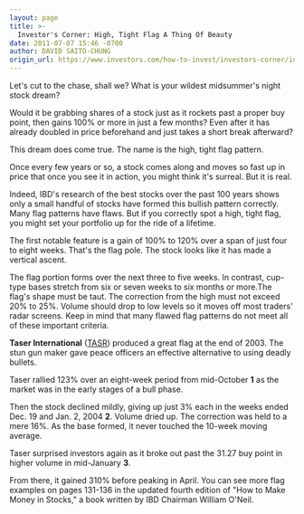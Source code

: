 ```yaml
---
layout: page
title: >-
  Investor's Corner: High, Tight Flag A Thing Of Beauty
date: 2011-07-07 15:46 -0700
author: DAVID SAITO-CHUNG
origin_url: https://www.investors.com/how-to-invest/investors-corner/investors-corner-high-tight-flag-a-thing-of-beauty
---
```





Let's cut to the chase, shall we? What is your wildest midsummer's night stock dream?

  

Would it be grabbing shares of a stock just as it rockets past a proper buy point, then gains 100% or more in just a few months? Even after it has already doubled in price beforehand and just takes a short break afterward?

  

This dream does come true. The name is the high, tight flag pattern.

  

Once every few years or so, a stock comes along and moves so fast up in price that once you see it in action, you might think it's surreal. But it is real.

  

Indeed, IBD's research of the best stocks over the past 100 years shows only a small handful of stocks have formed this bullish pattern correctly. Many flag patterns have flaws. But if you correctly spot a high, tight flag, you might set your portfolio up for the ride of a lifetime.

  

The first notable feature is a gain of 100% to 120% over a span of just four to eight weeks. That's the flag pole. The stock looks like it has made a vertical ascent.

  

The flag portion forms over the next three to five weeks. In contrast, cup-type bases stretch from six or seven weeks to six months or more.The flag's shape must be taut. The correction from the high must not exceed 20% to 25%. Volume should drop to low levels so it moves off most traders' radar screens. Keep in mind that many flawed flag patterns do not meet all of these important criteria.

  

**Taser International** ([TASR](https://research.investors.com/quote.aspx?symbol=TASR)) produced a great flag at the end of 2003. The stun gun maker gave peace officers an effective alternative to using deadly bullets.

  

Taser rallied 123% over an eight-week period from mid-October **1** as the market was in the early stages of a bull phase.

  

Then the stock declined mildly, giving up just 3% each in the weeks ended Dec. 19 and Jan. 2, 2004 **2**. Volume dried up. The correction was held to a mere 16%. As the base formed, it never touched the 10-week moving average.

  

Taser surprised investors again as it broke out past the 31.27 buy point in higher volume in mid-January **3**.

  

From there, it gained 310% before peaking in April. You can see more flag examples on pages 131-136 in the updated fourth edition of "How to Make Money in Stocks," a book written by IBD Chairman William O'Neil.




